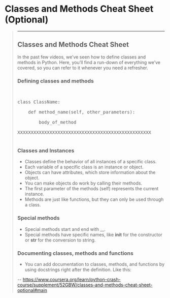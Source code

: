 # Classes and Methods Cheat Sheet (Optional)
> 
> * * *
> 
> ## Classes and Methods Cheat Sheet
> 
> In the past few videos, we’ve seen how to define classes and methods in Python. Here, you’ll find a run-down of everything we’ve covered, so you can refer to it whenever you need a refresher.
> 
> ### Defining classes and methods
> 
> <pre contenteditable="false" data-language="python" tabindex="0" style="opacity: 1;">
> 
> 
> class ClassName:
> 
>     def method_name(self, other_parameters):
> 
>         body_of_method
> 
> XXXXXXXXXXXXXXXXXXXXXXXXXXXXXXXXXXXXXXXXXXXXXXXXXX
> 
> </pre>
> 
> ### Classes and Instances
> 
> *   Classes define the behavior of all instances of a specific class.
> *   Each variable of a specific class is an instance or object.
> *   Objects can have attributes, which store information about the object.
> *   You can make objects do work by calling their methods.
> *   The first parameter of the methods (self) represents the current instance.
> *   Methods are just like functions, but they can only be used through a class.
> 
> ### Special methods
> 
> *   Special methods start and end with __.
> *   Special methods have specific names, like __init__ for the constructor or __str__ for the conversion to string.
> 
> ### Documenting classes, methods and functions
> 
> *   You can add documentation to classes, methods, and functions by using docstrings right after the definition. Like this:
>
> -- https://www.coursera.org/learn/python-crash-course/supplement/52GBW/classes-and-methods-cheat-sheet-optional#main
